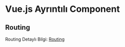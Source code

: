# Vue.js Ayrıntılı Component

## Routing

Routing Detaylı Bilgi: [Routing](https://github.com/kaankaltakkiran/Linux_notlarim/blob/main/vue.js_notlar%C4%B1m/%C3%B6l%C3%A7eklendirme/Routing.md)

